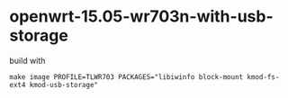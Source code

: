 # openwrt-15.05-wr703n-with-usb-storage

build with

```
make image PROFILE=TLWR703 PACKAGES="libiwinfo block-mount kmod-fs-ext4 kmod-usb-storage"
```
